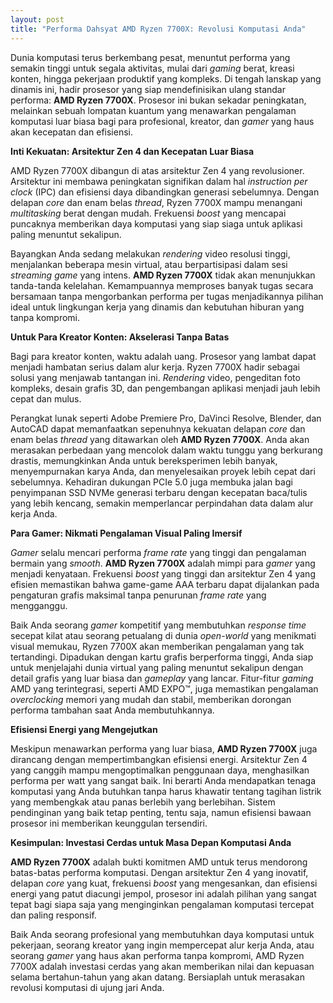 ```yaml
---
layout: post
title: "Performa Dahsyat AMD Ryzen 7700X: Revolusi Komputasi Anda"
---
```


Dunia komputasi terus berkembang pesat, menuntut performa yang semakin tinggi untuk segala aktivitas, mulai dari *gaming* berat, kreasi konten, hingga pekerjaan produktif yang kompleks. Di tengah lanskap yang dinamis ini, hadir prosesor yang siap mendefinisikan ulang standar performa: **AMD Ryzen 7700X**. Prosesor ini bukan sekadar peningkatan, melainkan sebuah lompatan kuantum yang menawarkan pengalaman komputasi luar biasa bagi para profesional, kreator, dan *gamer* yang haus akan kecepatan dan efisiensi.

**Inti Kekuatan: Arsitektur Zen 4 dan Kecepatan Luar Biasa**

AMD Ryzen 7700X dibangun di atas arsitektur Zen 4 yang revolusioner. Arsitektur ini membawa peningkatan signifikan dalam hal *instruction per clock* (IPC) dan efisiensi daya dibandingkan generasi sebelumnya. Dengan delapan *core* dan enam belas *thread*, Ryzen 7700X mampu menangani *multitasking* berat dengan mudah. Frekuensi *boost* yang mencapai puncaknya memberikan daya komputasi yang siap siaga untuk aplikasi paling menuntut sekalipun.

Bayangkan Anda sedang melakukan *rendering* video resolusi tinggi, menjalankan beberapa mesin virtual, atau berpartisipasi dalam sesi *streaming game* yang intens. **AMD Ryzen 7700X** tidak akan menunjukkan tanda-tanda kelelahan. Kemampuannya memproses banyak tugas secara bersamaan tanpa mengorbankan performa per tugas menjadikannya pilihan ideal untuk lingkungan kerja yang dinamis dan kebutuhan hiburan yang tanpa kompromi.

**Untuk Para Kreator Konten: Akselerasi Tanpa Batas**

Bagi para kreator konten, waktu adalah uang. Prosesor yang lambat dapat menjadi hambatan serius dalam alur kerja. Ryzen 7700X hadir sebagai solusi yang menjawab tantangan ini. *Rendering* video, pengeditan foto kompleks, desain grafis 3D, dan pengembangan aplikasi menjadi jauh lebih cepat dan mulus.

Perangkat lunak seperti Adobe Premiere Pro, DaVinci Resolve, Blender, dan AutoCAD dapat memanfaatkan sepenuhnya kekuatan delapan *core* dan enam belas *thread* yang ditawarkan oleh **AMD Ryzen 7700X**. Anda akan merasakan perbedaan yang mencolok dalam waktu tunggu yang berkurang drastis, memungkinkan Anda untuk bereksperimen lebih banyak, menyempurnakan karya Anda, dan menyelesaikan proyek lebih cepat dari sebelumnya. Kehadiran dukungan PCIe 5.0 juga membuka jalan bagi penyimpanan SSD NVMe generasi terbaru dengan kecepatan baca/tulis yang lebih kencang, semakin memperlancar perpindahan data dalam alur kerja Anda.

**Para Gamer: Nikmati Pengalaman Visual Paling Imersif**

*Gamer* selalu mencari performa *frame rate* yang tinggi dan pengalaman bermain yang *smooth*. **AMD Ryzen 7700X** adalah mimpi para *gamer* yang menjadi kenyataan. Frekuensi *boost* yang tinggi dan arsitektur Zen 4 yang efisien memastikan bahwa game-game AAA terbaru dapat dijalankan pada pengaturan grafis maksimal tanpa penurunan *frame rate* yang mengganggu.

Baik Anda seorang *gamer* kompetitif yang membutuhkan *response time* secepat kilat atau seorang petualang di dunia *open-world* yang menikmati visual memukau, Ryzen 7700X akan memberikan pengalaman yang tak tertandingi. Dipadukan dengan kartu grafis berperforma tinggi, Anda siap untuk menjelajahi dunia virtual yang paling menuntut sekalipun dengan detail grafis yang luar biasa dan *gameplay* yang lancar. Fitur-fitur *gaming* AMD yang terintegrasi, seperti AMD EXPO™, juga memastikan pengalaman *overclocking* memori yang mudah dan stabil, memberikan dorongan performa tambahan saat Anda membutuhkannya.

**Efisiensi Energi yang Mengejutkan**

Meskipun menawarkan performa yang luar biasa, **AMD Ryzen 7700X** juga dirancang dengan mempertimbangkan efisiensi energi. Arsitektur Zen 4 yang canggih mampu mengoptimalkan penggunaan daya, menghasilkan performa per watt yang sangat baik. Ini berarti Anda mendapatkan tenaga komputasi yang Anda butuhkan tanpa harus khawatir tentang tagihan listrik yang membengkak atau panas berlebih yang berlebihan. Sistem pendinginan yang baik tetap penting, tentu saja, namun efisiensi bawaan prosesor ini memberikan keunggulan tersendiri.

**Kesimpulan: Investasi Cerdas untuk Masa Depan Komputasi Anda**

**AMD Ryzen 7700X** adalah bukti komitmen AMD untuk terus mendorong batas-batas performa komputasi. Dengan arsitektur Zen 4 yang inovatif, delapan *core* yang kuat, frekuensi *boost* yang mengesankan, dan efisiensi energi yang patut diacungi jempol, prosesor ini adalah pilihan yang sangat tepat bagi siapa saja yang menginginkan pengalaman komputasi tercepat dan paling responsif.

Baik Anda seorang profesional yang membutuhkan daya komputasi untuk pekerjaan, seorang kreator yang ingin mempercepat alur kerja Anda, atau seorang *gamer* yang haus akan performa tanpa kompromi, AMD Ryzen 7700X adalah investasi cerdas yang akan memberikan nilai dan kepuasan selama bertahun-tahun yang akan datang. Bersiaplah untuk merasakan revolusi komputasi di ujung jari Anda.
